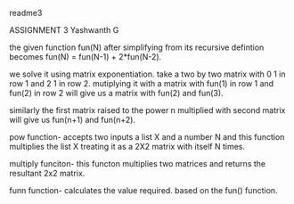 readme3

ASSIGNMENT 3
Yashwanth G

the given function fun(N) after simplifying from its recursive defintion becomes fun(N) = fun(N-1) + 2*fun(N-2).

we solve it using matrix exponentiation.
take a two by two matrix with 0 1 in row 1 and 2 1 in row 2.
mutiplying it with a matrix with fun(1) in row 1 and fun(2) in row 2 will give us a matrix with fun(2) and fun(3).

similarly the first matrix raised to the power n multiplied with second matrix will give us fun(n+1) and fun(n+2).

pow function- accepts two inputs a list X and a number N and this function multiplies the list X treating it as a 2X2 matrix with itself N times.

multiply funciton- this functon multiplies two matrices and returns the resultant 2x2 matrix.

funn function- calculates the value required. based on the fun() function.

